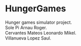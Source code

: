 # HungerGames
Hunger games simulator project. \
Sole Pi Arnau Roger. \
Cervantes Mateos Leonardo Mikel. \
Villanueva Lopez Saul.
